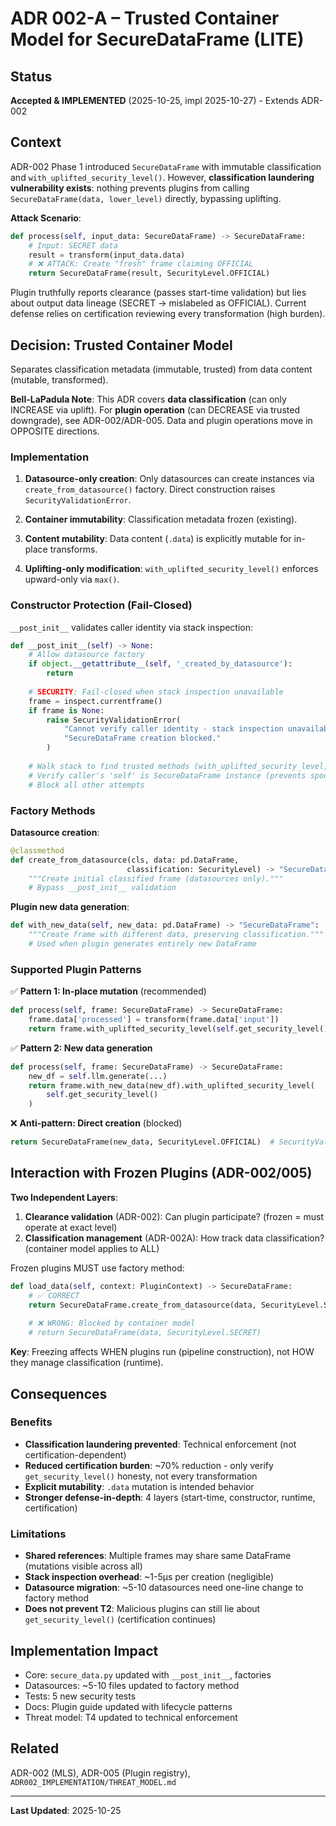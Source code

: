 # ADR 002-A – Trusted Container Model for SecureDataFrame (LITE)

## Status

**Accepted & IMPLEMENTED** (2025-10-25, impl 2025-10-27) - Extends ADR-002

## Context

ADR-002 Phase 1 introduced `SecureDataFrame` with immutable classification and `with_uplifted_security_level()`. However, **classification laundering vulnerability exists**: nothing prevents plugins from calling `SecureDataFrame(data, lower_level)` directly, bypassing uplifting.

**Attack Scenario**:

```python
def process(self, input_data: SecureDataFrame) -> SecureDataFrame:
    # Input: SECRET data
    result = transform(input_data.data)
    # ❌ ATTACK: Create "fresh" frame claiming OFFICIAL
    return SecureDataFrame(result, SecurityLevel.OFFICIAL)
```

Plugin truthfully reports clearance (passes start-time validation) but lies about output data lineage (SECRET → mislabeled as OFFICIAL). Current defense relies on certification reviewing every transformation (high burden).

## Decision: Trusted Container Model

Separates classification metadata (immutable, trusted) from data content (mutable, transformed).

**Bell-LaPadula Note**: This ADR covers **data classification** (can only INCREASE via uplift). For **plugin operation** (can DECREASE via trusted downgrade), see ADR-002/ADR-005. Data and plugin operations move in OPPOSITE directions.

### Implementation

1. **Datasource-only creation**: Only datasources can create instances via `create_from_datasource()` factory. Direct construction raises `SecurityValidationError`.

2. **Container immutability**: Classification metadata frozen (existing).

3. **Content mutability**: Data content (`.data`) is explicitly mutable for in-place transforms.

4. **Uplifting-only modification**: `with_uplifted_security_level()` enforces upward-only via `max()`.

### Constructor Protection (Fail-Closed)

`__post_init__` validates caller identity via stack inspection:

```python
def __post_init__(self) -> None:
    # Allow datasource factory
    if object.__getattribute__(self, '_created_by_datasource'):
        return
    
    # SECURITY: Fail-closed when stack inspection unavailable
    frame = inspect.currentframe()
    if frame is None:
        raise SecurityValidationError(
            "Cannot verify caller identity - stack inspection unavailable. "
            "SecureDataFrame creation blocked."
        )
    
    # Walk stack to find trusted methods (with_uplifted_security_level, with_new_data)
    # Verify caller's 'self' is SecureDataFrame instance (prevents spoofing)
    # Block all other attempts
```

### Factory Methods

**Datasource creation**:

```python
@classmethod
def create_from_datasource(cls, data: pd.DataFrame, 
                          classification: SecurityLevel) -> "SecureDataFrame":
    """Create initial classified frame (datasources only)."""
    # Bypass __post_init__ validation
```

**Plugin new data generation**:

```python
def with_new_data(self, new_data: pd.DataFrame) -> "SecureDataFrame":
    """Create frame with different data, preserving classification."""
    # Used when plugin generates entirely new DataFrame
```

### Supported Plugin Patterns

✅ **Pattern 1: In-place mutation** (recommended)

```python
def process(self, frame: SecureDataFrame) -> SecureDataFrame:
    frame.data['processed'] = transform(frame.data['input'])
    return frame.with_uplifted_security_level(self.get_security_level())
```

✅ **Pattern 2: New data generation**

```python
def process(self, frame: SecureDataFrame) -> SecureDataFrame:
    new_df = self.llm.generate(...)
    return frame.with_new_data(new_df).with_uplifted_security_level(
        self.get_security_level()
    )
```

❌ **Anti-pattern: Direct creation** (blocked)

```python
return SecureDataFrame(new_data, SecurityLevel.OFFICIAL)  # SecurityValidationError
```

## Interaction with Frozen Plugins (ADR-002/005)

**Two Independent Layers**:

1. **Clearance validation** (ADR-002): Can plugin participate? (frozen = must operate at exact level)
2. **Classification management** (ADR-002A): How track data classification? (container model applies to ALL)

Frozen plugins MUST use factory method:

```python
def load_data(self, context: PluginContext) -> SecureDataFrame:
    # ✅ CORRECT
    return SecureDataFrame.create_from_datasource(data, SecurityLevel.SECRET)
    
    # ❌ WRONG: Blocked by container model
    # return SecureDataFrame(data, SecurityLevel.SECRET)
```

**Key**: Freezing affects WHEN plugins run (pipeline construction), not HOW they manage classification (runtime).

## Consequences

### Benefits

- **Classification laundering prevented**: Technical enforcement (not certification-dependent)
- **Reduced certification burden**: ~70% reduction - only verify `get_security_level()` honesty, not every transformation
- **Explicit mutability**: `.data` mutation is intended behavior
- **Stronger defense-in-depth**: 4 layers (start-time, constructor, runtime, certification)

### Limitations

- **Shared references**: Multiple frames may share same DataFrame (mutations visible across all)
- **Stack inspection overhead**: ~1-5μs per creation (negligible)
- **Datasource migration**: ~5-10 datasources need one-line change to factory method
- **Does not prevent T2**: Malicious plugins can still lie about `get_security_level()` (certification continues)

## Implementation Impact

- Core: `secure_data.py` updated with `__post_init__`, factories
- Datasources: ~5-10 files updated to factory method
- Tests: 5 new security tests
- Docs: Plugin guide updated with lifecycle patterns
- Threat model: T4 updated to technical enforcement

## Related

ADR-002 (MLS), ADR-005 (Plugin registry), `ADR002_IMPLEMENTATION/THREAT_MODEL.md`

---
**Last Updated**: 2025-10-25
